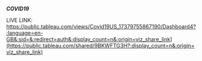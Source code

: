 ***COVID19***

LIVE LINK: https://public.tableau.com/views/Covid19US_17379755867190/Dashboard4?:language=en-GB&:sid=&:redirect=auth&:display_count=n&:origin=viz_share_link](https://public.tableau.com/shared/9BKWFTG3H?:display_count=n&:origin=viz_share_link)
